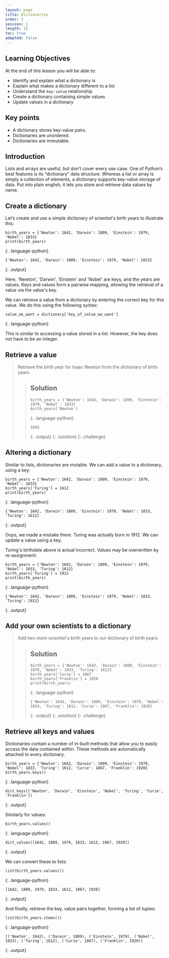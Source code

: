 ```yaml
---
layout: page
title: Dictionaries
order: 5
session: 1
length: 15
toc: true
adapted: false
---
```


## Learning Objectives

At the end of this lesson you will be able to:

- Identify and explain what a dictionary is
- Explain what makes a dictionary different to a list
- Understand the `key`: `value` relationship
- Create a dictionary containing simple values
- Update values in a dictionary

## Key points

- A dictionary stores key-value pairs.
- Dictionaries are unordered.
- Dictionaries are immutable.

## Introduction

Lists and arrays are useful, but don’t cover every use case. One of Python’s best features is its “dictionary” data structure. Whereas a list or array is simply a collection of elements, a dictionary supports key-value storage of data. Put into plain english, it lets you store and retrieve data values by name.

## Create a dictionary

Let’s create and use a simple dictionary of scientist's birth years to illustrate this:

~~~
birth_years = {'Newton': 1642, 'Darwin': 1809, 'Einstein': 1979, 'Nobel': 1833}
print(birth_years)
~~~
{: .language-python}

~~~
{'Newton': 1642, 'Darwin': 1809, 'Einstein': 1979, 'Nobel': 1833}
~~~
{: .output}

Here, 'Newton', 'Darwin', 'Einstein' and 'Nobel' are keys, and the years are values. Keys and values form a pairwise mapping, allowing the retrieval of a value via the value's key.

We can retrieve a value from a dictionary by entering the correct key for this value. We do this using the following syntax:

~~~
value_we_want = dictionary['key_of_value_we_want']
~~~
{: .language-python}

This is similar to accessing a value stored in a list. However, the key does not have to be an integer.

## Retrieve a value

> Retrieve the birth year for Isaac Newton from the dictionary of birth years.
>
> > ## Solution
> > ~~~
> > birth_years = {'Newton': 1642, 'Darwin': 1809, 'Einstein': 1979, 'Nobel': 1833}
> > birth_years['Newton']
> > ~~~
> > {: .language-python}
> > ~~~
> > 1642
> > ~~~
> > {: .output}
> {: .solution}
{: .challenge}

## Altering a dictionary

Similar to lists, dictionaries are mutable. We can add a value to a dictionary, using a key:

~~~
birth_years = {'Newton': 1642, 'Darwin': 1809, 'Einstein': 1979, 'Nobel': 1833}
birth_years['Turing'] = 1612
print(birth_years)
~~~
{: .language-python}

~~~
{'Newton': 1642, 'Darwin': 1809, 'Einstein': 1979, 'Nobel': 1833, 'Turing': 1612}
~~~
{: .output}

Oops, we made a mistake there. Turing was actually born in 1912. We can update a value using a key.

Turing's birthdate above is actual incorrect. Values may be overwritten by re-assignment:

~~~
birth_years = {'Newton': 1642, 'Darwin': 1809, 'Einstein': 1979, 'Nobel': 1833, 'Turing': 1612}
birth_years['Turing'] = 1912
print(birth_years)
~~~
{: .language-python}

~~~
{'Newton': 1642, 'Darwin': 1809, 'Einstein': 1979, 'Nobel': 1833, 'Turing': 1912}
~~~
{: .output}

## Add your own scientists to a dictionary

> Add two more scientist's birth years to our dictionary of birth years.
>
> > ## Solution
> > ~~~
> > birth_years = {'Newton': 1642, 'Darwin': 1809, 'Einstein': 1979, 'Nobel': 1833, 'Turing': 1612}
> > birth_years['Curie'] = 1867
> > birth_years['Franklin'] = 1920
> > print(birth_years)
> > ~~~
> > {: .language-python}
> > ~~~
> > {'Newton': 1642, 'Darwin': 1809, 'Einstein': 1979, 'Nobel': 1833, 'Turing': 1612, 'Curie': 1867, 'Franklin': 1920}
> > ~~~
> > {: .output}
> {: .solution}
{: .challenge}

## Retrieve all keys and values

Dictionaries contain a number of in-built methods that allow you to easily access the data contained within. These methods are automatically attached to every dictionary.

~~~
birth_years = {'Newton': 1642, 'Darwin': 1809, 'Einstein': 1979, 'Nobel': 1833, 'Turing': 1612, 'Curie': 1867, 'Franklin': 1920}
birth_years.keys()
~~~
{: .language-python}

~~~
dict_keys(['Newton', 'Darwin', 'Einstein', 'Nobel', 'Turing', 'Curie', 'Franklin'])
~~~
{: .output}

Similarly for values:

~~~
birth_years.values()
~~~
{: .language-python}

~~~
dict_values([1642, 1809, 1979, 1833, 1612, 1867, 1920])
~~~
{: .output}

We can convert these to lists:

~~~
list(birth_years.values())
~~~
{: .language-python}

~~~
[1642, 1809, 1979, 1833, 1612, 1867, 1920]
~~~
{: .output}

And finally, retrieve the key, value pairs together, forming a list of tuples:

~~~
list(birth_years.items())
~~~
{: .language-python}

~~~
[('Newton', 1642), ('Darwin', 1809), ('Einstein', 1979), ('Nobel', 1833), ('Turing', 1612), ('Curie', 1867), ('Franklin', 1920)]
~~~
{: .output}
